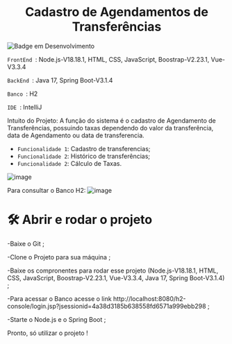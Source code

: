 <h1 align="center"> Cadastro de Agendamentos de Transferências </h1>

![Badge em Desenvolvimento](http://img.shields.io/static/v1?label=STATUS&message=EM%20DESENVOLVIMENTO&color=GREEN&style=for-the-badge)

`FrontEnd `: Node.js-V18.18.1, HTML, CSS, JavaScript, Boostrap-V2.23.1, Vue-V3.3.4

`BackEnd `: Java 17, Spring Boot-V3.1.4

`Banco `: H2

`IDE `: IntelliJ

Intuito do Projeto: A função do sistema é o cadastro de Agendamento de Transferências, possuindo taxas dependendo do valor da transferência, data de Agendamento ou data de transferencia.

- `Funcionalidade 1`: Cadastro de transferencias;
- `Funcionalidade 2`: Histórico de transferências;
- `Funcionalidade 2`: Cálculo de Taxas.
  
 ![image](https://github.com/MariaPaulaGementi/AgendaTransferencias/assets/147748276/b2167abc-b293-46ee-a178-8339dd72098b)

Para consultar o Banco H2:
![image](https://github.com/MariaPaulaGementi/AgendaTransferencias/assets/147748276/b3ca0a60-63ac-4920-a4e5-d436f537c781)

# 🛠️ Abrir e rodar o projeto
-Baixe o Git ;

-Clone o Projeto para sua máquina ;

-Baixe os compronentes para rodar esse projeto (Node.js-V18.18.1, HTML, CSS, JavaScript, Boostrap-V2.23.1, Vue-V3.3.4, Java 17, Spring Boot-V3.1.4) ;

-Para acessar o Banco acesse o link http://localhost:8080/h2-console/login.jsp?jsessionid=4a38d3185b638558fd6571a999ebb298 ;

-Starte o Node.js e o Spring Boot ;

Pronto, só utilizar o projeto !
